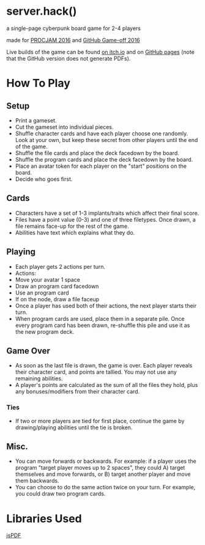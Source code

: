 # server.hack() #
a single-page cyberpunk board game for 2-4 players

made for [PROCJAM 2016](https://itch.io/jam/procjam) and [GitHub Game-off 2016](https://github.com/github/game-off-2016)

Live builds of the game can be found [on itch.io](https://sweetheartsquad.itch.io/server-hack) and on [GitHub pages](https://sweetheartsquad.github.io/game-off-2016/) (note that the GitHub version does not generate PDFs).

# How To Play #
## Setup ##
- Print a gameset.
- Cut the gameset into individual pieces.
- Shuffle character cards and have each player choose one randomly. Look at your own, but keep these secret from other players until the end of the game.
- Shuffle the file cards and place the deck facedown by the board.
- Shuffle the program cards and place the deck facedown by the board.
- Place an avatar token for each player on the "start" positions on the board.
- Decide who goes first.

## Cards ##
- Characters have a set of 1-3 implants/traits which affect their final score.
- Files have a point value (0-3) and one of three filetypes. Once drawn, a file remains face-up for the rest of the game.
- Abilities have text which explains what they do. 

## Playing ##
- Each player gets 2 actions per turn.
- Actions:
 - Move your avatar 1 space
 - Draw an program card facedown
 - Use an program card
 - If on the node, draw a file faceup
- Once a player has used both of their actions, the next player starts their turn.
- When program cards are used, place them in a separate pile. Once every program card has been drawn, re-shuffle this pile and use it as the new program deck.

## Game Over ##
- As soon as the last file is drawn, the game is over. Each player reveals their character card, and points are tallied. You may not use any remaining abilities.
- A player's points are calculated as the sum of all the files they hold, plus any bonuses/modifiers from their character card.
### Ties ###
- If two or more players are tied for first place, continue the game by drawing/playing abilities until the tie is broken.

## Misc. ##
- You can move forwards or backwards. For example: if a player uses the program "target player moves up to 2 spaces", they could A) target themselves and move forwards, or B) target another player and move them backwards.
- You can choose to do the same action twice on your turn. For example, you could draw two program cards.

# Libraries Used #
[jsPDF](https://github.com/MrRio/jsPDF)